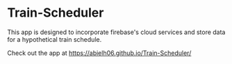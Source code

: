 # Train-Scheduler

This app is designed to incorporate firebase's cloud services and store data for a hypothetical train schedule.

Check out the app at  https://abielh06.github.io/Train-Scheduler/